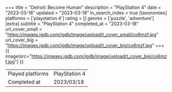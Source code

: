 +++
title = "Detroit: Become Human"
description = "PlayStation 4"
date = "2023-03-18"
updated = "2023-03-18"
in_search_index = true
[taxonomies]
platforms = ['playstation 4']
rating = []
genres = ['puzzle', 'adventure']
[extra]
subtitle = "PlayStation 4"
completed_at = "2023-03-18"
url_cover_small = "https://images.igdb.com/igdb/image/upload/t_cover_small/co6mzf.jpg"
url_cover_big = "https://images.igdb.com/igdb/image/upload/t_cover_big/co6mzf.jpg"
+++
{{ image(src="https://images.igdb.com/igdb/image/upload/t_cover_big/co6mzf.jpg") }}

|              |            |
| ------------ | ---------- |
| Played platforms    | PlayStation 4 |
| Completed at | 2023/03/18 |

